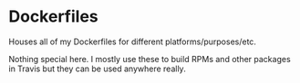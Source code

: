 # Dockerfiles
Houses all of my Dockerfiles for different platforms/purposes/etc.

Nothing special here. I mostly use these to build RPMs and other packages in Travis but they can be used anywhere really.

